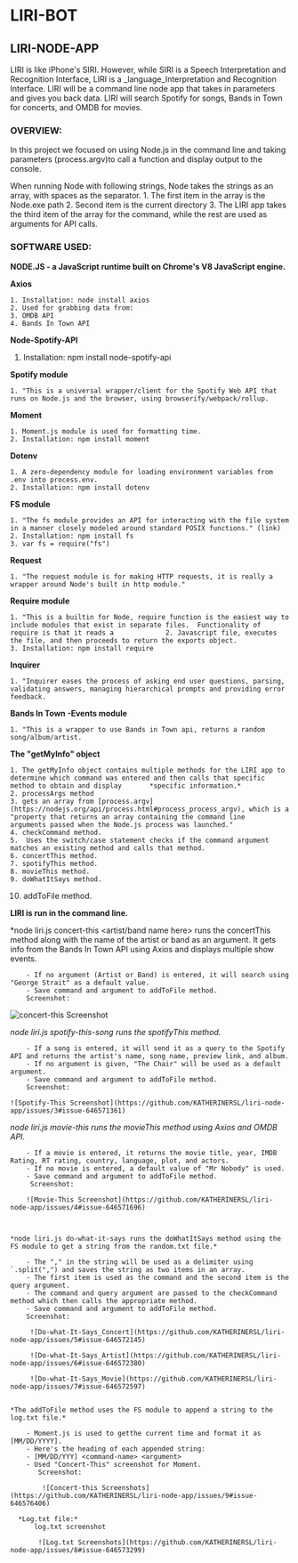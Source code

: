 # LIRI-BOT

## LIRI-NODE-APP

LIRI is like iPhone's SIRI.  However, while SIRI is a Speech Interpretation and Recognition Interface, LIRI is a _language_Interpretation and Recognition Interface.  LIRI will be a command line node app that takes in parameters and gives you back data.  LIRI will search Spotify for songs, Bands in Town for concerts, and OMDB for movies.

### OVERVIEW: 

In this project we focused on using Node.js in the command line and taking parameters (process.argv)to call a function and display output to the console.

When running Node with following strings, Node takes the strings as an array, with spaces as the separator.
    1. The first item in the array is the Node.exe path
    2. Second item is the current directory
    3. The LIRI app takes the third item of the array for the command, while the rest are used as arguments for API calls.

### SOFTWARE USED:

**NODE.JS - a JavaScript runtime built on Chrome's V8 JavaScript engine.** 

**Axios** 

    1. Installation: node install axios
    2. Used for grabbing data from:
    3. OMDB API
    4. Bands In Town API
    
**Node-Spotify-API** 

   1. Installation: npm install node-spotify-api
    
**Spotify module**

    1. "This is a universal wrapper/client for the Spotify Web API that runs on Node.js and the browser, using browserify/webpack/rollup.

**Moment**

    1. Moment.js module is used for formatting time.
    2. Installation: npm install moment

**Dotenv**

    1. A zero-dependency module for loading environment variables from .env into process.env.
    2. Installation: npm install dotenv

**FS module**

    1. "The fs module provides an API for interacting with the file system in a manner closely modeled around standard POSIX functions." (link)
    2. Installation: npm install fs
    3. var fs = require("fs")

**Request**

    1. "The request module is for making HTTP requests, it is really a wrapper around Node's built in http module."
    
**Require module**

    1. "This is a builtin for Node, require function is the easiest way to include modules that exist in separate files.  Functionality of require is that it reads a             2. Javascript file, executes the file, and then proceeds to return the exports object.
    3. Installation: npm install require

**Inquirer**

    1. "Inquirer eases the process of asking end user questions, parsing, validating answers, managing hierarchical prompts and providing error feedback.

**Bands In Town -Events module**

    1. "This is a wrapper to use Bands in Town api, returns a random song/album/artist.

**The "getMyInfo" object**

    1. The getMyInfo object contains multiple methods for the LIRI app to determine which command was entered and then calls that specific method to obtain and display       *specific information.*
    2. processArgs method
    3. gets an array from [process.argv](https://nodejs.org/api/process.html#process_process_argv), which is a "property that returns an array containing the command line           arguments passed when the Node.js process was launched."
    4. checkCommand method.
    5.  Uses the switch/case statement checks if the command argument matches an existing method and calls that method.
    6. concertThis method.
    7. spotifyThis method.
    8. movieThis method.
    9. doWhatItSays method.
   10. addToFile method.

**LIRI is run in the command line.**

   *node liri.js concert-this <artist/band name here> runs the concertThis method along with the name of the artist or band as an argument. It gets info from the Bands In Town API using Axios and displays multiple show events.

        - If no argument (Artist or Band) is entered, it will search using "George Strait" as a default value.
        - Save command and argument to addToFile method.
        Screenshot:
  ![concert-this Screenshot](https://github.com/KATHERINERSL/liri-node-app/issues/2#issue-646570823)
  
  *node liri.js spotify-this-song <song name here> runs the spotifyThis method.*
        
        - If a song is entered, it will send it as a query to the Spotify API and returns the artist's name, song name, preview link, and album.
        - If no argument is given, "The Chair" will be used as a default argument.
        - Save command and argument to addToFile method.
        Screenshot:
        
    ![Spotify-This Screenshot](https://github.com/KATHERINERSL/liri-node-app/issues/3#issue-646571361)

   *node liri.js movie-this <movie name here> runs the movieThis method using Axios and OMDB API.*
    
        - If a movie is entered, it returns the movie title, year, IMDB Rating, RT rating, country, language, plot, and actors.
        - If no movie is entered, a default value of "Mr Nobody" is used.
        - Save command and argument to addToFile method.
         Screenshot:

        ![Movie-This Screenshot](https://github.com/KATHERINERSL/liri-node-app/issues/4#issue-646571696)
        
        

    *node liri.js do-what-it-says runs the doWhatItSays method using the FS module to get a string from the random.txt file.*

        - The "," in the string will be used as a delimiter using `.split(",") and saves the string as two items in an array.
        - The first item is used as the command and the second item is the query argument.
        - The command and query argument are passed to the checkCommand method which then calls the appropriate method.
        - Save command and argument to addToFile method.
        Screenshot:

         ![Do-what-It-Says_Concert](https://github.com/KATHERINERSL/liri-node-app/issues/5#issue-646572145)
         
         ![Do-what-It-Says_Artist](https://github.com/KATHERINERSL/liri-node-app/issues/6#issue-646572380)
          
         ![Do-what-It-Says_Movie](https://github.com/KATHERINERSL/liri-node-app/issues/7#issue-646572597)
         
         
    *The addToFile method uses the FS module to append a string to the log.txt file.*

        - Moment.js is used to getthe current time and format it as [MM/DD/YYYY].
        - Here's the heading of each appended string:
        - [MM/DD/YYY] <command-name> <argument>
        - Used "Concert-This" screenshot for Moment.
           Screenshot:
        
            ![Concert-this Screenshots](https://github.com/KATHERINERSL/liri-node-app/issues/9#issue-646576406)

      *Log.txt file:*
          log.txt screenshot
          
           ![Log.txt Screenshots](https://github.com/KATHERINERSL/liri-node-app/issues/8#issue-646573299)
